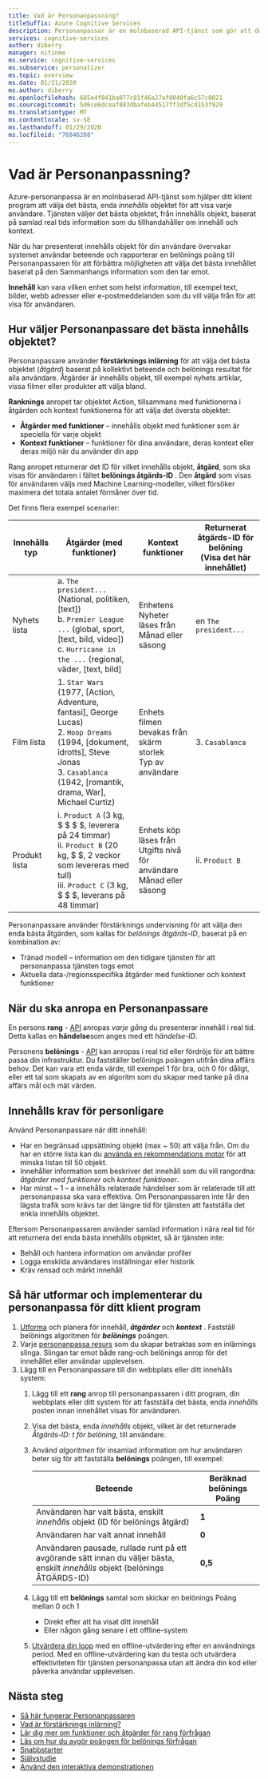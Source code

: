 ```yaml
---
title: Vad är Personanpassning?
titleSuffix: Azure Cognitive Services
description: Personanpassar är en molnbaserad API-tjänst som gör att du kan välja den bästa upplevelsen som ska visas för användarna, lära sig från deras real tids beteende.
services: cognitive-services
author: diberry
manager: nitinme
ms.service: cognitive-services
ms.subservice: personalizer
ms.topic: overview
ms.date: 01/21/2020
ms.author: diberry
ms.openlocfilehash: 685e4f841ba077c81f46a27af8040fa6c57c0021
ms.sourcegitcommit: 5d6ce6dceaf883dbafeb44517ff3df5cd153f929
ms.translationtype: MT
ms.contentlocale: sv-SE
ms.lasthandoff: 01/29/2020
ms.locfileid: "76846208"
---
```

# <a name="what-is-personalizer"></a>Vad är Personanpassning?

Azure-personanpassa är en molnbaserad API-tjänst som hjälper ditt klient program att välja det bästa, enda _innehålls_ objektet för att visa varje användare. Tjänsten väljer det bästa objektet, från innehålls objekt, baserat på samlad real tids information som du tillhandahåller om innehåll och kontext.

När du har presenterat innehålls objekt för din användare övervakar systemet användar beteende och rapporterar en belönings poäng till Personanpassaren för att förbättra möjligheten att välja det bästa innehållet baserat på den Sammanhangs information som den tar emot.

**Innehåll** kan vara vilken enhet som helst information, till exempel text, bilder, webb adresser eller e-postmeddelanden som du vill välja från för att visa för användaren.

<!--
![What is personalizer animation](./media/what-is-personalizer.gif)
-->

## <a name="how-does-personalizer-select-the-best-content-item"></a>Hur väljer Personanpassare det bästa innehålls objektet?

Personanpassare använder **förstärknings inlärning** för att välja det bästa objektet (_åtgärd_) baserat på kollektivt beteende och belönings resultat för alla användare. Åtgärder är innehålls objekt, till exempel nyhets artiklar, vissa filmer eller produkter att välja bland.

**Ranknings** anropet tar objektet Action, tillsammans med funktionerna i åtgärden och kontext funktionerna för att välja det översta objektet:

* **Åtgärder med funktioner** – innehålls objekt med funktioner som är speciella för varje objekt
* **Kontext funktioner** – funktioner för dina användare, deras kontext eller deras miljö när du använder din app

Rang anropet returnerar det ID för vilket innehålls objekt, __åtgärd__, som ska visas för användaren i fältet **belönings åtgärds-ID** .
Den __åtgärd__ som visas för användaren väljs med Machine Learning-modeller, vilket försöker maximera det totala antalet förmåner över tid.

Det finns flera exempel scenarier:

|Innehålls typ|**Åtgärder (med funktioner)**|**Kontext funktioner**|Returnerat åtgärds-ID för belöning<br>(Visa det här innehållet)|
|--|--|--|--|
|Nyhets lista|a. `The president...` (National, politiken, [text])<br>b. `Premier League ...` (global, sport, [text, bild, video])<br> c. `Hurricane in the ...` (regional, väder, [text, bild]|Enhetens Nyheter läses från<br>Månad eller säsong<br>|en `The president...`|
|Film lista|1. `Star Wars` (1977, [Action, Adventure, fantasi], George Lucas)<br>2. `Hoop Dreams` (1994, [dokument, idrotts], Steve Jonas<br>3. `Casablanca` (1942, [romantik, drama, War], Michael Curtiz)|Enhets filmen bevakas från<br>skärm storlek<br>Typ av användare<br>|3. `Casablanca`|
|Produkt lista|i. `Product A` (3 kg, $ $ $ $, leverera på 24 timmar)<br>ii. `Product B` (20 kg, $ $, 2 veckor som levereras med tull)<br>iii. `Product C` (3 kg, $ $ $, leverans på 48 timmar)|Enhets köp läses från<br>Utgifts nivå för användare<br>Månad eller säsong|ii. `Product B`|

Personanpassare använder förstärknings undervisning för att välja den enda bästa åtgärden, som kallas för _belönings åtgärds-ID_, baserat på en kombination av:
* Tränad modell – information om den tidigare tjänsten för att personanpassa tjänsten togs emot
* Aktuella data-/regionsspecifika åtgärder med funktioner och kontext funktioner

## <a name="when-to-call-personalizer"></a>När du ska anropa en Personanpassare

En persons **rang** - [API](https://go.microsoft.com/fwlink/?linkid=2092082) anropas _varje gång_ du presenterar innehåll i real tid. Detta kallas en **händelse**som anges med ett _händelse-ID_.

Personens **belönings** - [API](https://westus2.dev.cognitive.microsoft.com/docs/services/personalizer-api/operations/Reward) kan anropas i real tid eller fördröjs för att bättre passa din infrastruktur. Du fastställer belönings poängen utifrån dina affärs behov. Det kan vara ett enda värde, till exempel 1 för bra, och 0 för dåligt, eller ett tal som skapats av en algoritm som du skapar med tanke på dina affärs mål och mät värden.

## <a name="personalizer-content-requirements"></a>Innehålls krav för personligare

Använd Personanpassare när ditt innehåll:

* Har en begränsad uppsättning objekt (max ~ 50) att välja från. Om du har en större lista kan du [använda en rekommendations motor](where-can-you-use-personalizer.md#use-personalizer-with-recommendation-engines) för att minska listan till 50 objekt.
* Innehåller information som beskriver det innehåll som du vill rangordna: _åtgärder med funktioner_ och _kontext funktioner_.
* Har minst ~ 1 – a innehålls relaterade händelser som är relaterade till att personanpassa ska vara effektiva. Om Personanpassaren inte får den lägsta trafik som krävs tar det längre tid för tjänsten att fastställa det enkla innehålls objektet.

Eftersom Personanpassaren använder samlad information i nära real tid för att returnera det enda bästa innehålls objektet, så är tjänsten inte:
* Behåll och hantera information om användar profiler
* Logga enskilda användares inställningar eller historik
* Kräv rensad och märkt innehåll

## <a name="how-to-design-and-implement-personalizer-for-your-client-application"></a>Så här utformar och implementerar du personanpassa för ditt klient program

1. [Utforma](concepts-features.md) och planera för innehåll, **_åtgärder_** och **_kontext_** . Fastställ belönings algoritmen för **_belönings_** poängen.
1. Varje [personanpassa resurs](how-to-settings.md) som du skapar betraktas som en inlärnings slinga. Slingan tar emot både rang-och belönings anrop för det innehållet eller användar upplevelsen.
1. Lägg till en Personanpassare till din webbplats eller ditt innehålls system:
    1. Lägg till ett **rang** anrop till personanpassaren i ditt program, din webbplats eller ditt system för att fastställa det bästa, enda _innehålls_ posten innan innehållet visas för användaren.
    1. Visa det bästa, enda _innehålls_ objekt, vilket är det returnerade _Åtgärds-ID: t för belöning_, till användare.
    1. Använd _algoritmen_ för insamlad information om hur användaren beter sig för att fastställa **belönings** poängen, till exempel:

        |Beteende|Beräknad belönings Poäng|
        |--|--|
        |Användaren har valt bästa, enskilt _innehålls_ objekt (ID för belönings åtgärd)|**1**|
        |Användaren har valt annat innehåll|**0**|
        |Användaren pausade, rullade runt på ett avgörande sätt innan du väljer bästa, enskilt _innehålls_ objekt (belönings ÅTGÄRDS-ID)|**0,5**|

    1. Lägg till ett **belönings** samtal som skickar en belönings Poäng mellan 0 och 1
        * Direkt efter att ha visat ditt innehåll
        * Eller någon gång senare i ett offline-system
    1. [Utvärdera din loop](concepts-offline-evaluation.md) med en offline-utvärdering efter en användnings period. Med en offline-utvärdering kan du testa och utvärdera effektiviteten för tjänsten personanpassa utan att ändra din kod eller påverka användar upplevelsen.

## <a name="next-steps"></a>Nästa steg


* [Så här fungerar Personanpassaren](how-personalizer-works.md)
* [Vad är förstärknings inlärning?](concepts-reinforcement-learning.md)
* [Lär dig mer om funktioner och åtgärder för rang förfrågan](concepts-features.md)
* [Läs om hur du avgör poängen för belönings förfrågan](concept-rewards.md)
* [Snabbstarter](sdk-learning-loop.md)
* [Självstudie](tutorial-use-azure-notebook-generate-loop-data.md)
* [Använd den interaktiva demonstrationen](https://personalizationdemo.azurewebsites.net/)
